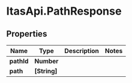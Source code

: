 # ItasApi.PathResponse

## Properties

Name | Type | Description | Notes
------------ | ------------- | ------------- | -------------
**pathId** | **Number** |  | 
**path** | **[String]** |  | 


